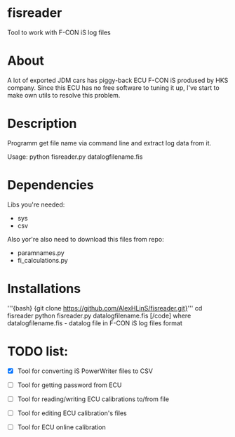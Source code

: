 # fisreader
Tool to work with F-CON iS log files
# About
A lot of exported JDM cars has piggy-back ECU F-CON iS prodused by HKS company.
Since this ECU has no free software to tuning it up, I've start to make own utils to resolve this problem.


# Description
Programm get file name via command line and extract log data from it.

Usage: python fisreader.py datalogfilename.fis

# Dependencies 

Libs you're needed: 
- sys 
- csv

Also yor're also need to download this files from repo: 
- paramnames.py 
- fi_calculations.py

# Installations
'''{bash} {git clone https://github.com/AlexHLinS/fisreader.git}'''
cd fisreader
python fisreader.py datalogfilename.fis
[/code]
where datalogfilename.fis - datalog file in F-CON iS log files format

# TODO list:

- [X] Tool for converting iS PowerWriter files to CSV 
- [ ] Tool for getting password from ECU
- [ ] Tool for reading/writing ECU calibrations to/from file
- [ ] Tool for editing ECU calibration's files
- [ ] Tool for ECU online calibration


